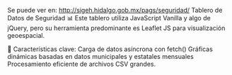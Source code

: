 Se puede ver en: 
http://sigeh.hidalgo.gob.mx/pags/seguridad/
Tablero de Datos de Seguridad 📊
Este tablero utiliza JavaScript Vanilla y algo de jQuery, pero su herramienta predominante es Leaflet JS para visualización geoespacial.

📌 Características clave:
Carga de datos asíncrona con fetch()
Gráficas dinámicas basadas en datos municipales y estatales mensuales
Procesamiento eficiente de archivos CSV grandes.